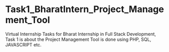 # Task1_BharatIntern_Project_Management_Tool
Virtual Internship Tasks for Bharat Internship in Full Stack Development, Task 1 is about the Project Management Tool is done using PHP, SQL, JAVASCRIPT etc.
